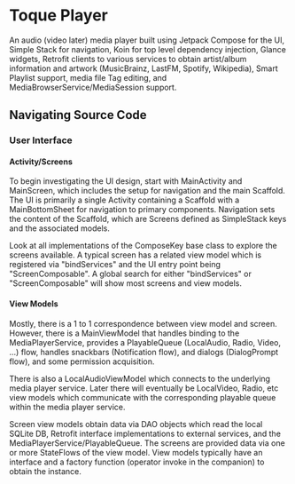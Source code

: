 # Toque Player

An audio (video later) media player built using Jetpack Compose for the UI, Simple Stack for
navigation, Koin for top level dependency injection, Glance widgets, Retrofit clients to various
services to obtain artist/album information and artwork (MusicBrainz, LastFM, Spotify, Wikipedia),
Smart Playlist support, media file Tag editing, and MediaBrowserService/MediaSession support.

## Navigating Source Code

### User Interface

#### Activity/Screens
To begin investigating the UI design, start with MainActivity and MainScreen, which includes the
setup for navigation and the main Scaffold. The UI is primarily a single Activity containing
a Scaffold with a MainBottomSheet for navigation to primary components. Navigation sets the
content of the Scaffold, which are Screens defined as SimpleStack keys and the associated models.

Look at all implementations of the ComposeKey base class to explore the screens available. A
typical screen has a related view model which is registered via "bindServices" and the UI entry
point being "ScreenComposable". A global search for either "bindServices" or "ScreenComposable" will
show most screens and view models.

#### View Models
Mostly, there is a 1 to 1 correspondence between view model and screen. However, there is a
MainViewModel that handles binding to the MediaPlayerService, provides a PlayableQueue
(LocalAudio, Radio, Video, ...) flow, handles snackbars (Notification flow), and dialogs
(DialogPrompt flow), and some permission acquisition.

There is also a LocalAudioViewModel which connects to the underlying media player service. Later
there will eventually be LocalVideo, Radio, etc view models which communicate with the corresponding
playable queue within the media player service.

Screen view models obtain data via DAO objects which read the local SQLite DB, Retrofit interface
implementations to external services, and the MediaPlayerService/PlayableQueue. The screens are
provided data via one or more StateFlows of the view model. View models typically have an interface
and a factory function (operator invoke in the companion) to obtain the instance.
